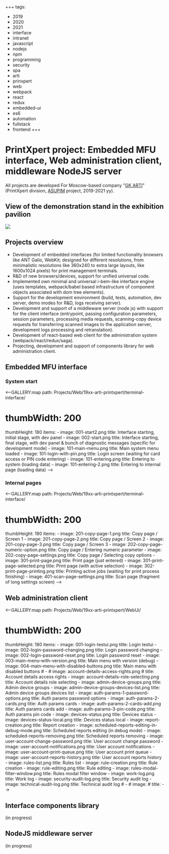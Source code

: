 +++
tags:
  - 2019
  - 2020
  - 2021
  - interface
  - intranet
  - javascript
  - nodejs
  - npm
  - programming
  - security
  - spa
  - arti
  - prinxpert
  - web
  - webpack
  - react
  - redux
  - embedded-ui
  - es6
  - automation
  - fullstack
  - frontend
+++

# PrintXpert project: Embedded MFU interface, Web administration client, middleware NodeJS server

All projects are developed For Moscow-based company "[GK
ARTI](http://arti.ru/)" (PrintXpert division,
[ASUPIM](https://arti.ru/management/) project, 2019-2021 yy).

## View of the demonstration stand in the exhibition pavilion

<div class="FrontImage">
  <img src="https://res.cloudinary.com/lilliputten/image/upload/c_thumb,w_648,g_face/v1542040058/Projects/Web/19xx-arti-printxpert/general/210512-exhibition-stand.jpg" />
</div>

## Projects overview

- Development of embedded interfaces (for limited functionality browsers like
  ANT Galio, WebKit; designed for different resolutions, from minimalistic
  resolutions like 360x240 to extra large layouts, like 1600x1024 pixels) for
  print management terminals.
- R&D of new browsers/devices, support for unified universal code.
- Implemented own minimal and universal i-bem-like interface engine (uses
  templates, webpack/babel based infrastructure of component objects associated
  with dom tree elements).
- Support for the development environment (build, tests, automation, dev
  server, demo modes for R&D, logs receiving server).
- Development and support of a middleware server (node js) with support for the
  client interface (entrypoint, passing configuration parameters, session
  parameters, processing media requests, scanning-copy device requests for
  transferring scanned images to the application server, development logs
  processing and retranslation).
- Development of react-based web client for the administration system
  (webpack/react/redux/saga).
- Projecting, development and support of components library for web
  administration client.

## Embedded MFU interface

### System start

<--GALLERY:map
  path: Projects/Web/19xx-arti-printxpert/terminal-interface/
  # thumbWidth: 200
  thumbHeight: 180
  items:
    -
      image: 001-start2.png
      title: Interface starting, initial stage, with dev panel
    -
      image: 002-start.png
      title: Interface starting, final stage, with dev panel & bunch of diagnostic messages (specific for development mode)
    -
      image: 101-main-menu.png
      title: Main system menu loaded
    -
      image: 101-login-with-pin.png
      title: Login screen (waiting for card access or PIN code entering)
    -
      image: 101-entering.png
      title: Entering to system (loading data)
    -
      image: 101-entering-2.png
      title: Entering to internal page (loading data)
-->

### Internal pages

<--GALLERY:map
  path: Projects/Web/19xx-arti-printxpert/terminal-interface/
  # thumbWidth: 200
  thumbHeight: 180
  items:
    -
      image: 201-copy-page-1.png
      title: Copy page / Screen 1
    -
      image: 201-copy-page-2.png
      title: Copy page / Screen 2
    -
      image: 201-copy-page-3.png
      title: Copy page / Screen 3
    -
      image: 202-copy-page-numeric-option.png
      title: Copy page / Entering numeric parameter
    -
      image: 202-copy-page-settings.png
      title: Copy page / Selecting copy options
    -
      image: 301-print-page.png
      title: Print page (just entered)
    -
      image: 301-print-page-selected.png
      title: Print page (with active selection)
    -
      image: 302-print-page-printing.png
      title: Printing active jobs (waiting for print process finishing)
    -
      image: 401-scan-page-settings.png
      title: Scan page (fragment of long settings screen)
-->

## Web administration client

<--GALLERY:map
  path: Projects/Web/19xx-arti-printxpert/WebUi/
  # thumbWidth: 200
  thumbHeight: 180
  items:
    -
      image: 001-login-testui.png
      title: Login testui
    -
      image: 002-login-password-changing.png
      title: Login password changing
    -
      image: 002-login-password-reset.png
      title: Login password reset
    -
      image: 003-main-menu-with-version.png
      title: Main menu with version (debug)
    -
      image: 004-main-menu-with-disabled-buttons.png
      title: Main menu with disabled buttons
    # -
    #   image: account-details-access-rights.png
    #   title: Account details access rights
    -
      image: account-details-role-selecting.png
      title: Account details role selecting
    -
      image: admin-device-groups.png
      title: Admin device groups
    -
      image: admin-device-groups-devices-list.png
      title: Admin device groups devices list
    -
      image: auth-params-1-password-options.png
      title: Auth params password options
    -
      image: auth-params-2-cards.png
      title: Auth params cards
    -
      image: auth-params-2-cards-add.png
      title: Auth params cards add
    -
      image: auth-params-3-pin-code.png
      title: Auth params pin code
    -
      image: devices-status.png
      title: Devices status
    -
      image: devices-status-local.png
      title: Devices status local
    -
      image: report-creation.png
      title: Report creation
    -
      image: scheduled-reports-editing-in-debug-mode.png
      title: Scheduled reports editing (in debug mode)
    -
      image: scheduled-reports-removing.png
      title: Scheduled reports removing
    -
      image: user-account-change-password.png
      title: User account change password
    -
      image: user-account-notifications.png
      title: User account notifications
    -
      image: user-account-print-queue.png
      title: User account print queue
    -
      image: user-account-reports-history.png
      title: User account reports history
    -
      image: rules-list.png
      title: Rules list
    -
      image: rule-creation.png
      title: Rule creation
    -
      image: rule-editing.png
      title: Rule editing
    -
      image: rules-modal-filter-window.png
      title: Rules modal filter window
    -
      image: work-log.png
      title: Work log
    -
      image: security-audit-log.png
      title: Security audit log
    -
      image: technical-audit-log.png
      title: Technical audit log
    # -
    #   image:
    #   title:
-->

## Interface components library

(in progress)

## NodeJS middleware server

(in progress)

<!--
 @changed 2021.08.18, 22:36
-->
